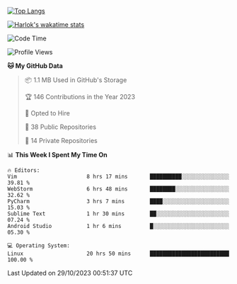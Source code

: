 [![Top Langs](https://github-readme-stats.vercel.app/api/top-langs/?username=remisiki&theme=dracula&layout=compact&hide=Jupyter%20Notebook,CSS,HTML&langs_count=10&exclude_repo=GMM-Demux-GUI)](https://github.com/anuraghazra/github-readme-stats)

[![Harlok's wakatime stats](https://github-readme-stats.vercel.app/api/wakatime?username=@remisiki&theme=dracula&layout=compact&langs_count=10&hide=other,html,css,text,json,markdown,jupyter)](https://github.com/anuraghazra/github-readme-stats)

<!--START_SECTION:waka-->
![Code Time](http://img.shields.io/badge/Code%20Time-523%20hrs%202%20mins-blue)

![Profile Views](http://img.shields.io/badge/Profile%20Views-85-blue)

**🐱 My GitHub Data** 

> 📦 1.1 MB Used in GitHub's Storage 
 > 
> 🏆 146 Contributions in the Year 2023
 > 
> 💼 Opted to Hire
 > 
> 📜 38 Public Repositories 
 > 
> 🔑 14 Private Repositories 
 > 
📊 **This Week I Spent My Time On** 

```text
🔥 Editors: 
Vim                      8 hrs 17 mins       ██████████░░░░░░░░░░░░░░░   39.81 % 
WebStorm                 6 hrs 48 mins       ████████░░░░░░░░░░░░░░░░░   32.62 % 
PyCharm                  3 hrs 7 mins        ████░░░░░░░░░░░░░░░░░░░░░   15.03 % 
Sublime Text             1 hr 30 mins        ██░░░░░░░░░░░░░░░░░░░░░░░   07.24 % 
Android Studio           1 hr 6 mins         █░░░░░░░░░░░░░░░░░░░░░░░░   05.30 % 

💻 Operating System: 
Linux                    20 hrs 50 mins      █████████████████████████   100.00 % 
```


 Last Updated on 29/10/2023 00:51:37 UTC
<!--END_SECTION:waka-->

